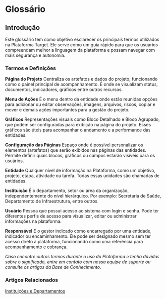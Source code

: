 # Glossário

## Introdução
Este glossário tem como objetivo esclarecer os principais termos utilizados na Plataforma Target. Ele serve como um guia rápido para que os usuários compreendam melhor a linguagem da plataforma e possam navegar com mais segurança e autonomia.

### Termos e Definições

**Página do Projeto**
Centraliza os artefatos e dados do projeto, funcionando como o painel principal de acompanhamento. É onde se visualizam status, documentos, indicadores, gráficos entre outros recursos.

**Menu de Ações**
É o menu dentro da entidade onde estão reunidas opções para adicionar ou editar observações, imagens, arquivos, riscos, copiar e mover e demais ações importantes para a gestão do projeto.

**Gráficos**
Representações visuais como Bloco Detalhado e Bloco Agrupado, que podem ser configuradas para exibição na página do projeto. Esses gráficos são úteis para acompanhar o andamento e a performance das entidades.

**Configuração das Páginas**
Espaço onde é possível personalizar os elementos (artefatos) que serão exibidos nas páginas das entidades. Permite definir quais blocos, gráficos ou campos estarão visíveis para os usuários.

**Entidade**
Qualquer nível de informação na Plataforma, como um objetivo, projeto, etapa, atividade ou tarefa. Todas essas unidades são chamadas de entidades.

**Instituição**
É o departamento, setor ou área da organização, independentemente do nível hierárquico. Por exemplo: Secretaria de Saúde, Departamento de Infraestrutura, entre outros.

**Usuário**
Pessoa que possui acesso ao sistema com login e senha. Pode ter diferentes perfis de acesso para visualizar, editar ou administrar informações na plataforma.

**Responsável**
É o gestor indicado como encarregado por uma entidade, indicador ou encaminhamento. Ele pode ser designado mesmo sem ter acesso direto à plataforma, funcionando como uma referência para acompanhamento e cobrança.

_Caso encontre outros termos durante o uso da Plataforma e tenha dúvidas sobre o significado, entre em contato com nossa equipe de suporte ou consulte os artigos da Base de Conhecimento._

### Artigos Relacionados
[Instituições e Departamentos](10.2.3_Instituições_departamentos.md)


